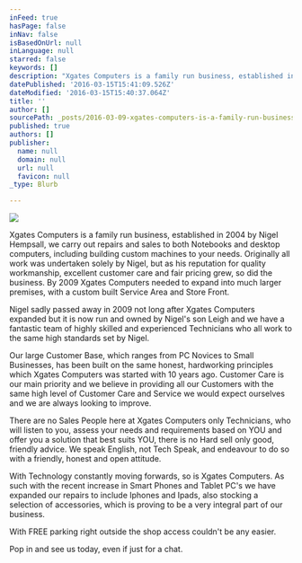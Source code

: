 ```yaml
---
inFeed: true
hasPage: false
inNav: false
isBasedOnUrl: null
inLanguage: null
starred: false
keywords: []
description: "Xgates Computers is a family run business, established in 2004 by Nigel Hempsall, we carry out repairs and sales to both Notebooks and desktop computers, including building custom machines to your needs. \_Originally all work was undertaken solely by Nigel, but as his reputation for quality workmanship, excellent customer care and fair pricing grew, so did the business. By 2009 Xgates Computers needed to expand into much larger premises, with a custom built Service Area and Store Front."
datePublished: '2016-03-15T15:41:09.526Z'
dateModified: '2016-03-15T15:40:37.064Z'
title: ''
author: []
sourcePath: _posts/2016-03-09-xgates-computers-is-a-family-run-business-established-in-20.md
published: true
authors: []
publisher:
  name: null
  domain: null
  url: null
  favicon: null
_type: Blurb

---
```

![](https://the-grid-user-content.s3-us-west-2.amazonaws.com/d6f509b6-8ae9-4ca3-aa3b-c7b88217f20c.png)

Xgates Computers is a family run business, established in 2004 by Nigel Hempsall, we carry out repairs and sales to both Notebooks and desktop computers, including building custom machines to your needs.  Originally all work was undertaken solely by Nigel, but as his reputation for quality workmanship, excellent customer care and fair pricing grew, so did the business. By 2009 Xgates Computers needed to expand into much larger premises, with a custom built Service Area and Store Front.

Nigel sadly passed away in 2009 not long after Xgates Computers expanded but it is now run and owned by Nigel's son Leigh and we have a fantastic team of highly skilled and experienced Technicians who all work to the same high standards set by Nigel.

Our large Customer Base, which ranges from PC Novices to Small Businesses, has been built on the same honest, hardworking principles which Xgates Computers was started with 10 years ago.  Customer Care is our main priority and we believe in providing all our Customers with the same high level of Customer Care and Service we would expect ourselves and we are always looking to improve. 

There are no Sales People here at Xgates Computers only Technicians, who will listen to you, assess your needs and requirements based on YOU and offer you a solution that best suits YOU, there is no Hard sell only good, friendly advice. We speak English, not Tech Speak, and endeavour to do so with a friendly, honest and open attitude.

With Technology constantly moving forwards, so is Xgates Computers. As such with the recent increase in Smart Phones and Tablet PC's we have expanded our repairs to include Iphones and Ipads, also stocking a selection of accessories, which is proving to be a very integral part of our business.

With FREE parking right outside the shop access couldn't be any easier.

Pop in and see us today, even if just for a chat.